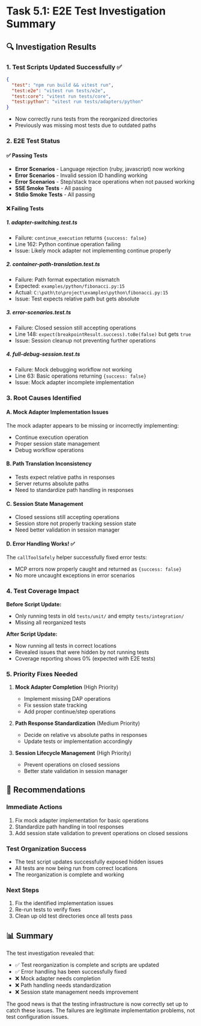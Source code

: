 # Task 5.1: E2E Test Investigation Summary

## 🔍 Investigation Results

### 1. Test Scripts Updated Successfully ✅
```json
{
  "test": "npm run build && vitest run",
  "test:e2e": "vitest run tests/e2e",
  "test:core": "vitest run tests/core",
  "test:python": "vitest run tests/adapters/python"
}
```
- Now correctly runs tests from the reorganized directories
- Previously was missing most tests due to outdated paths

### 2. E2E Test Status

#### ✅ Passing Tests
- **Error Scenarios** - Language rejection (ruby, javascript) now working
- **Error Scenarios** - Invalid session ID handling working
- **Error Scenarios** - Step/stack trace operations when not paused working
- **SSE Smoke Tests** - All passing
- **Stdio Smoke Tests** - All passing

#### ❌ Failing Tests

##### 1. **adapter-switching.test.ts**
- Failure: `continue_execution` returns `{success: false}`
- Line 162: Python continue operation failing
- Issue: Likely mock adapter not implementing continue properly

##### 2. **container-path-translation.test.ts** 
- Failure: Path format expectation mismatch
- Expected: `examples/python/fibonacci.py:15`
- Actual: `C:\path\to\project\examples\python\fibonacci.py:15`
- Issue: Test expects relative path but gets absolute

##### 3. **error-scenarios.test.ts**
- Failure: Closed session still accepting operations
- Line 148: `expect(breakpointResult.success).toBe(false)` but gets `true`
- Issue: Session cleanup not preventing further operations

##### 4. **full-debug-session.test.ts**
- Failure: Mock debugging workflow not working
- Line 63: Basic operations returning `{success: false}`
- Issue: Mock adapter incomplete implementation

### 3. Root Causes Identified

#### A. Mock Adapter Implementation Issues
The mock adapter appears to be missing or incorrectly implementing:
- Continue execution operation
- Proper session state management
- Debug workflow operations

#### B. Path Translation Inconsistency
- Tests expect relative paths in responses
- Server returns absolute paths
- Need to standardize path handling in responses

#### C. Session State Management
- Closed sessions still accepting operations
- Session store not properly tracking session state
- Need better validation in session manager

#### D. Error Handling Works! ✅
The `callToolSafely` helper successfully fixed error tests:
- MCP errors now properly caught and returned as `{success: false}`
- No more uncaught exceptions in error scenarios

### 4. Test Coverage Impact

**Before Script Update:**
- Only running tests in old `tests/unit/` and empty `tests/integration/`
- Missing all reorganized tests

**After Script Update:**
- Now running all tests in correct locations
- Revealed issues that were hidden by not running tests
- Coverage reporting shows 0% (expected with E2E tests)

### 5. Priority Fixes Needed

1. **Mock Adapter Completion** (High Priority)
   - Implement missing DAP operations
   - Fix session state tracking
   - Add proper continue/step operations

2. **Path Response Standardization** (Medium Priority)
   - Decide on relative vs absolute paths in responses
   - Update tests or implementation accordingly

3. **Session Lifecycle Management** (High Priority)
   - Prevent operations on closed sessions
   - Better state validation in session manager

## 🎯 Recommendations

### Immediate Actions
1. Fix mock adapter implementation for basic operations
2. Standardize path handling in tool responses
3. Add session state validation to prevent operations on closed sessions

### Test Organization Success
- The test script updates successfully exposed hidden issues
- All tests are now being run from correct locations
- The reorganization is complete and working

### Next Steps
1. Fix the identified implementation issues
2. Re-run tests to verify fixes
3. Clean up old test directories once all tests pass

## 📊 Summary

The test investigation revealed that:
- ✅ Test reorganization is complete and scripts are updated
- ✅ Error handling has been successfully fixed
- ❌ Mock adapter needs completion
- ❌ Path handling needs standardization
- ❌ Session state management needs improvement

The good news is that the testing infrastructure is now correctly set up to catch these issues. The failures are legitimate implementation problems, not test configuration issues.
